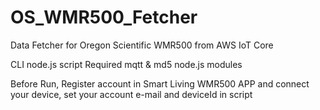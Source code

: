 # OS_WMR500_Fetcher
Data Fetcher for Oregon Scientific WMR500 from AWS IoT Core

CLI node.js script
Required mqtt & md5 node.js modules

Before Run, Register account in Smart Living WMR500 APP and connect your device, set your account e-mail and deviceId in script

